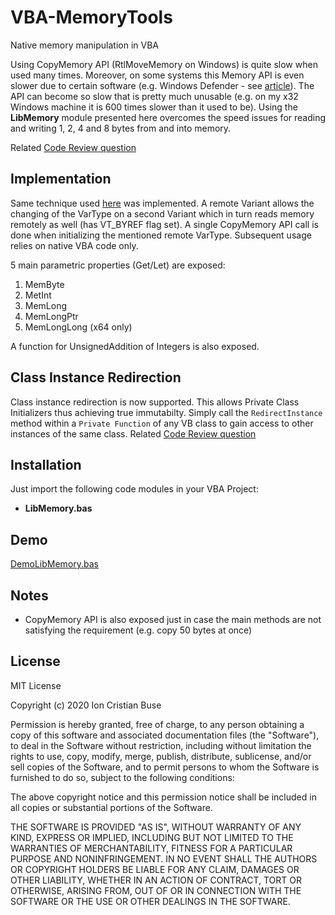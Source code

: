 # VBA-MemoryTools
Native memory manipulation in VBA

Using CopyMemory API (RtlMoveMemory on Windows) is quite slow when used many times. Moreover, on some systems this Memory API is even slower due to certain software (e.g. Windows Defender - see [article](https://stackoverflow.com/questions/57885185/windows-defender-extremly-slowing-down-macro-only-on-windows-10)). The API can become so slow that is pretty much unusable (e.g. on my x32 Windows machine it is 600 times slower than it used to be). Using the **LibMemory** module presented here overcomes the speed issues for reading and writing 1, 2, 4 and 8 bytes from and into memory.

Related [Code Review question](https://codereview.stackexchange.com/questions/252659/fast-native-memory-manipulation-in-vba)

## Implementation
Same technique used [here](https://github.com/cristianbuse/VBA-WeakReference) was implemented. A remote Variant allows the changing of the VarType on a second Variant which in turn reads memory remotely as well (has VT_BYREF flag set). A single CopyMemory API call is done when initializing the mentioned remote VarType. Subsequent usage relies on native VBA code only.

5 main parametric properties (Get/Let) are exposed:
 1. MemByte
 2. MetInt 
 3. MemLong
 4. MemLongPtr
 5. MemLongLong (x64 only)

A function for UnsignedAddition of Integers is also exposed.

## Class Instance Redirection

Class instance redirection is now supported. This allows Private Class Initializers thus achieving true immutabilty.
Simply call the ```RedirectInstance``` method within a ```Private Function``` of any VB class to gain access to other instances of the same class.
Related [Code Review question](https://codereview.stackexchange.com/questions/253233/private-vba-class-initializer-called-from-factory-2)

## Installation
Just import the following code modules in your VBA Project:
* **LibMemory.bas**

## Demo

[DemoLibMemory.bas](https://github.com/cristianbuse/VBA-MemoryTools/blob/master/Code%20Modules/Demo%20Modules/DemoLibMemory.bas)

## Notes
* CopyMemory API is also exposed just in case the main methods are not satisfying the requirement (e.g. copy 50 bytes at once)

## License
MIT License

Copyright (c) 2020 Ion Cristian Buse

Permission is hereby granted, free of charge, to any person obtaining a copy of this software and associated documentation files (the "Software"), to deal in the Software without restriction, including without limitation the rights to use, copy, modify, merge, publish, distribute, sublicense, and/or sell copies of the Software, and to permit persons to whom the Software is furnished to do so, subject to the following conditions:

The above copyright notice and this permission notice shall be included in all copies or substantial portions of the Software.

THE SOFTWARE IS PROVIDED "AS IS", WITHOUT WARRANTY OF ANY KIND, EXPRESS OR IMPLIED, INCLUDING BUT NOT LIMITED TO THE WARRANTIES OF MERCHANTABILITY, FITNESS FOR A PARTICULAR PURPOSE AND NONINFRINGEMENT. IN NO EVENT SHALL THE AUTHORS OR COPYRIGHT HOLDERS BE LIABLE FOR ANY CLAIM, DAMAGES OR OTHER LIABILITY, WHETHER IN AN ACTION OF CONTRACT, TORT OR OTHERWISE, ARISING FROM, OUT OF OR IN CONNECTION WITH THE SOFTWARE OR THE USE OR OTHER DEALINGS IN THE SOFTWARE.